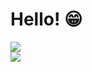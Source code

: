<h1>Hello! 😁</h1>
<div id="stats" align="left">
    <img src="https://github-readme-stats.vercel.app/api?username=yamieboi"/>
</div>
<div id="stats2" align="left">
      <img src="https://github-readme-stats.vercel.app/api/top-langs/?username=yamieboi&hide_progress=true"/>
</div>

